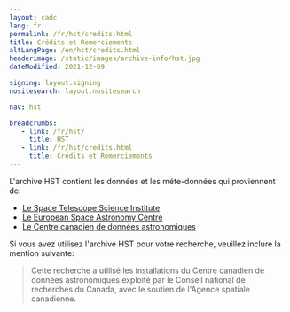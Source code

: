 ```yaml
---
layout: cadc
lang: fr
permalink: /fr/hst/credits.html
title: Crédits et Remerciements
altLangPage: /en/hst/credits.html
headerimage: /static/images/archive-info/hst.jpg
dateModified: 2021-12-09

signing: layout.signing
nositesearch: layout.nositesearch

nav: hst

breadcrumbs:
   - link: /fr/hst/
     title: HST
   - link: /fr/hst/credits.html
     title: Crédits et Remerciements
---
```


<p>
L'archive HST contient les donn&eacute;es et les m&eacute;te-donn&eacute;es qui proviennent de:
</p>
<ul>
   <li><a rel="external" href="http://archive.stsci.edu">Le Space Telescope Science Institute</a></li>
   <li><a rel="external" href="http://www.sciops.esa.int/index.php?project=HST">Le European Space Astronomy Centre</a></li>
   <li><a href="/fr">Le Centre canadien de donn&eacute;es astronomiques</a></li>
</ul>
<p> Si vous avez utilisez l'archive HST pour votre recherche, veuillez inclure la mention suivante: </p>
<blockquote>
Cette recherche a utilis&eacute; les installations du Centre
canadien de
donn&eacute;es astronomiques exploit&eacute; par le Conseil
national de recherches
du Canada, avec le soutien de l'Agence spatiale canadienne.
</blockquote>
